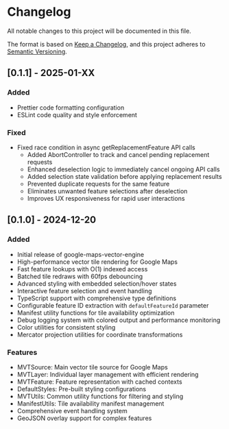 # Changelog

All notable changes to this project will be documented in this file.

The format is based on [Keep a Changelog](https://keepachangelog.com/en/1.0.0/),
and this project adheres to [Semantic Versioning](https://semver.org/spec/v2.0.0.html).

## [0.1.1] - 2025-01-XX

### Added
- Prettier code formatting configuration
- ESLint code quality and style enforcement

### Fixed
- Fixed race condition in async getReplacementFeature API calls
  - Added AbortController to track and cancel pending replacement requests
  - Enhanced deselection logic to immediately cancel ongoing API calls
  - Added selection state validation before applying replacement results
  - Prevented duplicate requests for the same feature
  - Eliminates unwanted feature selections after deselection
  - Improves UX responsiveness for rapid user interactions

## [0.1.0] - 2024-12-20

### Added
- Initial release of google-maps-vector-engine
- High-performance vector tile rendering for Google Maps
- Fast feature lookups with O(1) indexed access
- Batched tile redraws with 60fps debouncing
- Advanced styling with embedded selection/hover states
- Interactive feature selection and event handling
- TypeScript support with comprehensive type definitions
- Configurable feature ID extraction with `defaultFeatureId` parameter
- Manifest utility functions for tile availability optimization
- Debug logging system with colored output and performance monitoring
- Color utilities for consistent styling
- Mercator projection utilities for coordinate transformations

### Features
- MVTSource: Main vector tile source for Google Maps
- MVTLayer: Individual layer management with efficient rendering
- MVTFeature: Feature representation with cached contexts
- DefaultStyles: Pre-built styling configurations
- MVTUtils: Common utility functions for filtering and styling
- ManifestUtils: Tile availability manifest management
- Comprehensive event handling system
- GeoJSON overlay support for complex features
